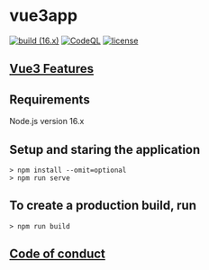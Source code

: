 # vue3app
[![build (16.x)](https://github.com/alecsandrapetruescu/vue3app/actions/workflows/build.yml/badge.svg)](https://github.com/alecsandrapetruescu/vue3app/actions/workflows/build.yml)
[![CodeQL](https://github.com/alecsandrapetruescu/vue3app/actions/workflows/codeql.yml/badge.svg)](https://github.com/alecsandrapetruescu/vue3app/actions/workflows/codeql.yml)
[![license](https://img.shields.io/github/license/alecsandrapetruescu/vue3app)](https://github.com/alecsandrapetruescu/vue3app/blob/5996a22ebda5409b330a4796c3641917df634b8a/LICENSE)

## [Vue3 Features](https://medium.com/js-dojo/vue-3-new-features-breaking-changes-a-migration-path-e075a9b3d3d5)

## Requirements
Node.js version 16.x
## Setup and staring the application
```
> npm install --omit=optional
> npm run serve
```

## To create a production build, run
```
> npm run build
```

## [Code of conduct](https://javascript-conference.com/code-of-conduct/)

